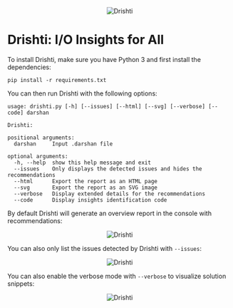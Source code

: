 <p align="center">
  <img src="https://github.com/hpc-io/io-insights/blob/master/images/drishti-logo.png?raw=true" alt="Drishti"/>
</p>

# Drishti: I/O Insights for All

To install Drishti, make sure you have Python 3 and first install the dependencies:

```
pip install -r requirements.txt
```

You can then run Drishti with the following options:

```
usage: drishti.py [-h] [--issues] [--html] [--svg] [--verbose] [--code] darshan

Drishti:

positional arguments:
  darshan     Input .darshan file

optional arguments:
  -h, --help  show this help message and exit
  --issues    Only displays the detected issues and hides the recommendations
  --html      Export the report as an HTML page
  --svg       Export the report as an SVG image
  --verbose   Display extended details for the recommendations
  --code      Display insights identification code
```

By default Drishti will generate an overview report in the console with recommendations:

<p align="center">
  <img src="https://github.com/hpc-io/io-insights/blob/master/images/sample-io-insights.svg?raw=true" alt="Drishti"/>
</p>

You can also only list the issues detected by Drishti with `--issues`:

<p align="center">
  <img src="https://github.com/hpc-io/io-insights/blob/master/images/sample-io-insights-issues.svg?raw=true" alt="Drishti"/>
</p>

You can also enable the verbose mode with `--verbose` to visualize solution snippets:

<p align="center">
  <img src="https://github.com/hpc-io/io-insights/blob/master/images/sample-io-insights-verbose.svg?raw=true" alt="Drishti"/>
</p>
